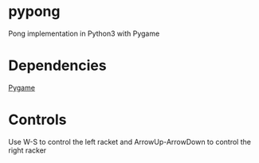 # pypong
Pong implementation in Python3 with Pygame

# Dependencies
[Pygame](www.pygame.org)

# Controls
Use W-S to control the left racket and ArrowUp-ArrowDown to control the right racker
